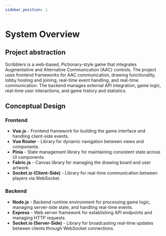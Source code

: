 ```yaml
---
sidebar_position: 1
---
```


# System Overview
## Project abstraction

Scribblers is a web-based, Pictionary-style game that integrates Augmentative and Alternative Communication (AAC) controls. The project uses frontend frameworks for AAC communication, drawing functionality, lobby hosting and joining, real-time event handling, and real-time communication. The backend manages external API integration, game logic, real-time user interactions, and game history and statistics.

## Conceptual Design
### Frontend  
* **Vue.js** -  Frontend framework for building the game interface and handling client-side events.
* **Vue Router** - Library for dynamic navigation between views and components.
* **Pinia** - State management library for maintaining consistent state across UI components.
* **Fabric.js** - Canvas library for managing the drawing board and user artwork.
* **Socket.io (Client-Side)** - Library for real-time communication between players via WebSocket.

### Backend
* **Node.js** - Backend runtime environment for processing game logic, managing server-side state, and handling real-time events.
* **Express** - Web server framework for establishing API endpoints and managing HTTP requests.
* **Socket.io (Server-Side)** - Library for broadcasting real-time updates between clients through WebSocket connections.
